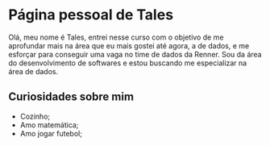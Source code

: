 # Página pessoal de Tales

Olá, meu nome é Tales, entrei nesse curso com o objetivo de me aprofundar mais na área que eu mais gostei até agora, a de dados, e me esforçar para conseguir uma vaga no time de dados da Renner. Sou da área do desenvolvimento de softwares e estou buscando me especializar na área de dados.

## Curiosidades sobre mim
- Cozinho;
- Amo matemática;
- Amo jogar futebol;
